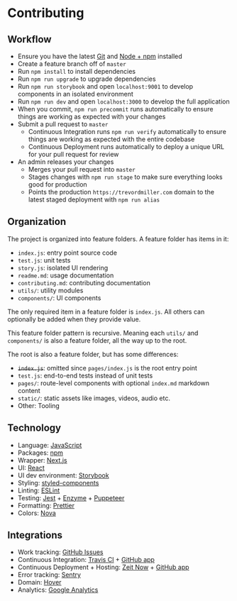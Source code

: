 # Contributing

## Workflow

- Ensure you have the latest [Git](https://git-scm.com/) and [Node + npm](https://nodejs.org) installed
- Create a feature branch off of `master`
- Run `npm install` to install dependencies
- Run `npm run upgrade` to upgrade dependencies
- Run `npm run storybook` and open `localhost:9001` to develop components in an isolated environment
- Run `npm run dev` and open `localhost:3000` to develop the full application
- When you commit, `npm run precommit` runs automatically to ensure things are working as expected with your changes
- Submit a pull request to `master`
  - Continuous Integration runs `npm run verify` automatically to ensure things are working as expected with the entire codebase
  - Continuous Deployment runs automatically to deploy a unique URL for your pull request for review
- An admin releases your changes
  - Merges your pull request into `master`
  - Stages changes with `npm run stage` to make sure everything looks good for production
  - Points the production `https://trevordmiller.com` domain to the latest staged deployment with `npm run alias`

## Organization

The project is organized into feature folders. A feature folder has items in it:

- `index.js`: entry point source code
- `test.js`: unit tests
- `story.js`: isolated UI rendering
- `readme.md`: usage documentation
- `contributing.md`: contributing documentation
- `utils/`: utility modules
- `components/`: UI components

The only required item in a feature folder is `index.js`. All others can optionally be added when they provide value.

This feature folder pattern is recursive. Meaning each `utils/` and `components/` is also a feature folder, all the way up to the root.

The root is also a feature folder, but has some differences:

- ~~`index.js`~~: omitted since `pages/index.js` is the root entry point
- `test.js`: end-to-end tests instead of unit tests
- `pages/`: route-level components with optional `index.md` markdown content
- `static/`: static assets like images, videos, audio etc.
- Other: Tooling

## Technology

- Language: [JavaScript](https://developer.mozilla.org/en-US/docs/Web/JavaScript)
- Packages: [npm](https://www.npmjs.com)
- Wrapper: [Next.js](https://nextjs.org)
- UI: [React](https://reactjs.org)
- UI dev environment: [Storybook](https://storybook.js.org)
- Styling: [styled-components](https://www.styled-components.com)
- Linting: [ESLint](https://eslint.org)
- Testing: [Jest](http://jestjs.io) + [Enzyme](http://airbnb.io/enzyme) + [Puppeteer](https://pptr.dev)
- Formatting: [Prettier](https://prettier.io)
- Colors: [Nova](https://trevordmiller.com/projects/nova)

## Integrations

- Work tracking: [GitHub Issues](https://github.com/trevordmiller/trevordmiller-website/issues)
- Continuous Integration: [Travis CI](https://travis-ci.com) + [GitHub app](https://github.com/settings/installations)
- Continuous Deployment + Hosting: [Zeit Now](https://zeit.co/dashboard) + [GitHub app](https://github.com/settings/installations)
- Error tracking: [Sentry](https://sentry.io)
- Domain: [Hover](https://www.hover.com)
- Analytics: [Google Analytics](https://analytics.google.com)

